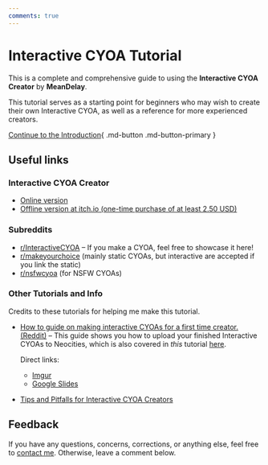 ```yaml
---
comments: true
---
```


# Interactive CYOA Tutorial
This is a complete and comprehensive guide to using the
**Interactive CYOA Creator** by **MeanDelay**.

This tutorial serves as a starting point for beginners who may wish to create
their own Interactive CYOA, as well as a reference for more experienced
creators.

[Continue to the Introduction]{ .md-button .md-button-primary }

## Useful links

### Interactive CYOA Creator
* [Online version](https://intcyoacreator.onrender.com/)
* [Offline version at itch.io (one-time purchase of at least 2.50 USD)][3]

### Subreddits
* [r/InteractiveCYOA](https://www.reddit.com/r/InteractiveCYOA/) – If you make
a CYOA, feel free to showcase it here!
* [r/makeyourchoice](https://www.reddit.com/r/makeyourchoice/) (mainly static
CYOAs, but interactive are accepted if you link the static)
* [r/nsfwcyoa](https://www.reddit.com/r/nsfwcyoa) (for NSFW CYOAs)

### Other Tutorials and Info
Credits to these tutorials for helping me make this tutorial.

* [How to guide on making interactive CYOAs for a first time creator. (Reddit)]
– This guide shows you how to upload your finished Interactive CYOAs to
Neocities, which is also covered in *this* tutorial
[here](./publishing/#uploading-your-project).

    Direct links:
    * [Imgur](https://imgur.com/a/QV36Ix8)
    * [Google Slides][1]
* [Tips and Pitfalls for Interactive CYOA Creators]

## Feedback
If you have any questions, concerns, corrections, or anything else, feel free
to [contact me][5]. Otherwise, leave a comment
below.

[1]: https://docs.google.com/presentation/d/18wSgIooZxM_uA3I90KmZICl9guaQMeVIuqCpV-UffJA/edit
[3]: https://meandelay.itch.io/interactive-cyoa-creator
[5]: https://upasadena.github.io/#social-media-and-contact

[Continue to the Introduction]: ./introduction/
[How to guide on making interactive CYOAs for a first time creator. (Reddit)]: https://www.reddit.com/r/InteractiveCYOA/comments/nxrlvm/how_to_guide_on_making_interactive_cyoas_for_a/
[Tips and Pitfalls for Interactive CYOA Creators]: https://www.reddit.com/r/InteractiveCYOA/comments/wrf0hl/tips_and_pitfalls_for_interactive_cyoa_creators/